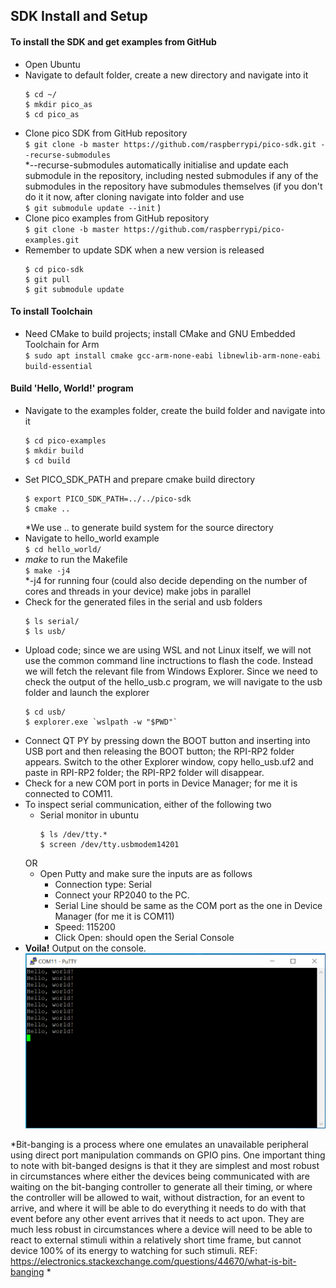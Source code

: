 ## SDK Install and Setup

#### To install the SDK and get examples from GitHub
- Open Ubuntu
- Navigate to default folder, create a new directory and navigate into it
  ```
  $ cd ~/ 
  $ mkdir pico_as 
  $ cd pico_as
  ```
- Clone pico SDK from GitHub repository\
  `$ git clone -b master https://github.com/raspberrypi/pico-sdk.git --recurse-submodules` \
  *--recurse-submodules automatically initialise and update each submodule in the repository, including nested submodules if any of the submodules in the repository have submodules themselves (if you don't do it it now, after cloning navigate into folder and use<br/>`$ git submodule update --init` )
- Clone pico examples from GitHub repository\
  `$ git clone -b master https://github.com/raspberrypi/pico-examples.git`
- Remember to update SDK when a new version is released
  ```
  $ cd pico-sdk
  $ git pull 
  $ git submodule update
  ```

#### To install Toolchain
- Need CMake to build projects; install CMake and GNU Embedded Toolchain for Arm\
  `$ sudo apt install cmake gcc-arm-none-eabi libnewlib-arm-none-eabi build-essential`

#### Build 'Hello, World!' program
- Navigate to the examples folder, create the build folder and navigate into it
  ```
  $ cd pico-examples
  $ mkdir build 
  $ cd build
  ```
- Set PICO_SDK_PATH and prepare cmake build directory
  ```
  $ export PICO_SDK_PATH=../../pico-sdk
  $ cmake ..
  ```  
  *We use .. to generate build system for the source directory
- Navigate to hello_world example \
  `$ cd hello_world/`
- *make* to run the Makefile\
  `$ make -j4` \
  *-j4 for running four (could also decide depending on the number of cores and threads in your device) make jobs in parallel
- Check for the generated files in the serial and usb folders
  ```
  $ ls serial/
  $ ls usb/
  ```
- Upload code; since we are using WSL and not Linux itself, we will not use the common command line inctructions to flash the code. Instead we will fetch the relevant file from Windows Explorer. Since we need to check the output of the hello_usb.c program, we will navigate to the usb folder and launch the explorer
  ```
  $ cd usb/
  $ explorer.exe `wslpath -w "$PWD"`
  ```
- Connect QT PY by pressing down the BOOT button and inserting into USB port and then releasing the BOOT button; the RPI-RP2 folder appears. Switch to the other Explorer window, copy hello_usb.uf2 and paste in RPI-RP2 folder; the RPI-RP2 folder will disappear.
- Check for a new COM port in ports in Device Manager; for me it is connected to COM11.
- To inspect serial communication, either of the following two
  - Serial monitor in ubuntu
     ```
     $ ls /dev/tty.*
     $ screen /dev/tty.usbmodem14201
     ```
  OR
  - Open Putty and make sure the inputs are as follows
     - Connection type: Serial
     - Connect your RP2040 to the PC.
     - Serial Line should be same as the COM port as the one in Device Manager (for me it is COM11)
     - Speed: 115200
     - Click Open: should open the Serial Console
- **Voila!** Output on the console.
![image](https://github.com/Aurunima/ESE5190_Fall22_Lab2/blob/main/img/Lab2_ConsoleOutput_p1dot3.png)

*Bit-banging is a process where one emulates an unavailable peripheral using direct port manipulation commands on GPIO pins. One important thing to note with bit-banged designs is that it they are simplest and most robust in circumstances where either the devices being communicated with are waiting on the bit-banging controller to generate all their timing, or where the controller will be allowed to wait, without distraction, for an event to arrive, and where it will be able to do everything it needs to do with that event before any other event arrives that it needs to act upon. They are much less robust in circumstances where a device will need to be able to react to external stimuli within a relatively short time frame, but cannot device 100% of its energy to watching for such stimuli.
REF: https://electronics.stackexchange.com/questions/44670/what-is-bit-banging *
